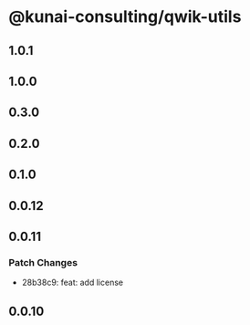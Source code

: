 # @kunai-consulting/qwik-utils

## 1.0.1

## 1.0.0

## 0.3.0

## 0.2.0

## 0.1.0

## 0.0.12

## 0.0.11

### Patch Changes

- 28b38c9: feat: add license

## 0.0.10
